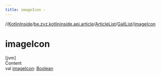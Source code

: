 ```yaml
---
title: imageIcon -
---
```

//[KotlinInside](../../../index.md)/[be.zvz.kotlininside.api.article](../../index.md)/[ArticleList](../index.md)/[GallList](index.md)/[imageIcon](image-icon.md)



# imageIcon  
[jvm]  
Content  
val [imageIcon](image-icon.md): [Boolean](https://kotlinlang.org/api/latest/jvm/stdlib/kotlin/-boolean/index.html)  



